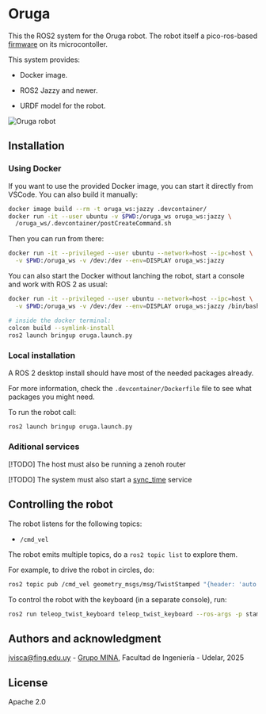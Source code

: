 
# Oruga

This the ROS2 system for the Oruga robot. The robot itself a pico-ros-based [firmware](https://github.com/xopxe/pico-oruga-platformio-espidf) on its microcontoller.

This system provides:

* Docker image.

* ROS2 Jazzy and newer.

* URDF model for the robot.

![Oruga robot](https://github.com/xopxe/pico-oruga-platformio-espidf/blob/main/docs/oruga.jpg?raw=true)


## Installation

### Using Docker

If you want to use the provided Docker image, you can start it directly from VSCode. You can also build it manually:

```sh
docker image build --rm -t oruga_ws:jazzy .devcontainer/
docker run -it --user ubuntu -v $PWD:/oruga_ws oruga_ws:jazzy \
  /oruga_ws/.devcontainer/postCreateCommand.sh
```

Then you can run from there:

```sh
docker run -it --privileged --user ubuntu --network=host --ipc=host \
  -v $PWD:/oruga_ws -v /dev:/dev --env=DISPLAY oruga_ws:jazzy
```

You can also start the Docker without lanching the robot, start a console and work with ROS 2 as usual:

```sh
docker run -it --privileged --user ubuntu --network=host --ipc=host \
  -v $PWD:/oruga_ws -v /dev:/dev --env=DISPLAY oruga_ws:jazzy /bin/bash

# inside the docker terminal:
colcon build --symlink-install
ros2 launch bringup oruga.launch.py
```

### Local installation

A ROS 2 desktop  install should have most of the needed packages already.

For more information, check the `.devcontainer/Dockerfile` file to see what packages you might need. 

To run the robot call:

```sh
ros2 launch bringup oruga.launch.py
```

### Aditional services

[!TODO]
The host must also be running a zenoh router

[!TODO]
The system must also start a [sync_time](https://github.com/xopxe/ros2_sync_time_service_ws) service

## Controlling the robot

The robot listens for the following topics:

* `/cmd_vel`

The robot emits multiple topics, do a `ros2 topic list` to explore them.

For example, to drive the robot in circles, do:

```sh
ros2 topic pub /cmd_vel geometry_msgs/msg/TwistStamped "{header: 'auto', twist: {linear: {x: 0.1, y: 0.0, z: 0.0}, angular: {x: 0.0, y: 0.0, z: 0.1}}}"
```

To control the robot with the keyboard (in a separate console), run:

```sh
ros2 run teleop_twist_keyboard teleop_twist_keyboard --ros-args -p stamped:=true
```

## Authors and acknowledgment

<jvisca@fing.edu.uy> - [Grupo MINA](https://www.fing.edu.uy/inco/grupos/mina/), Facultad de Ingeniería - Udelar, 2025

## License

Apache 2.0
